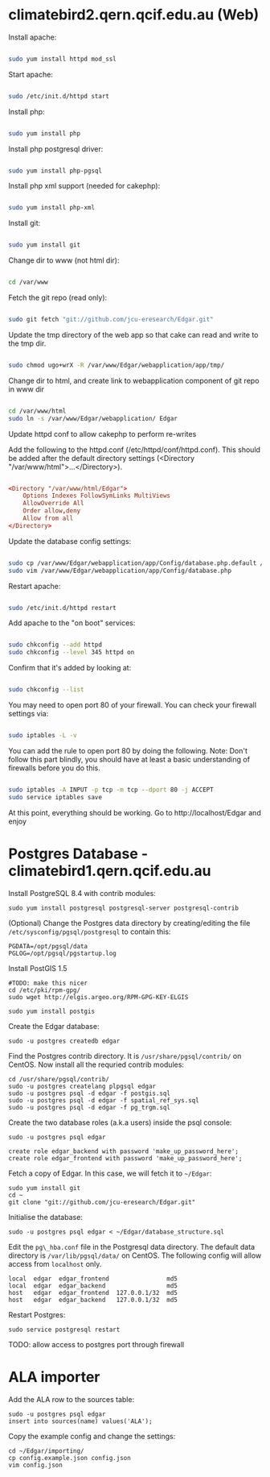 climatebird2.qern.qcif.edu.au (Web)
====================================

Install apache:

```bash

sudo yum install httpd mod_ssl
```

Start apache:

```bash

sudo /etc/init.d/httpd start
```

Install php:

```bash

sudo yum install php
```

Install php postgresql driver:

```bash

sudo yum install php-pgsql
```

Install php xml support (needed for cakephp):

```bash

sudo yum install php-xml
```

Install git:

```bash

sudo yum install git
```

Change dir to www (not html dir):

```bash

cd /var/www
```

Fetch the git repo (read only):

```bash

sudo git fetch "git://github.com/jcu-eresearch/Edgar.git"
```

Update the tmp directory of the web app so that cake can read and write to the tmp dir.

```bash

sudo chmod ugo+wrX -R /var/www/Edgar/webapplication/app/tmp/
```

Change dir to html, and create link to webapplication component of git repo in www dir

```bash

cd /var/www/html
sudo ln -s /var/www/Edgar/webapplication/ Edgar
```

Update httpd conf to allow cakephp to perform re-writes

Add the following to the httpd.conf (/etc/httpd/conf/httpd.conf).
This should be added after the default directory settings (&lt;Directory "/var/www/html"&gt;&hellip;&lt;/Directory&gt;).

```conf

<Directory "/var/www/html/Edgar">
    Options Indexes FollowSymLinks MultiViews
    AllowOverride All
    Order allow,deny
    Allow from all
</Directory>
```
Update the database config settings:

```bash

sudo cp /var/www/Edgar/webapplication/app/Config/database.php.default /var/www/Edgar/webapplication/app/Config/database.php
sudo vim /var/www/Edgar/webapplication/app/Config/database.php
```

Restart apache:

```bash

sudo /etc/init.d/httpd restart
```

Add apache to the "on boot" services:

```bash

sudo chkconfig --add httpd
sudo chkconfig --level 345 httpd on
```

Confirm that it's added by looking at:

```bash

sudo chkconfig --list
```

You may need to open port 80 of your firewall.
You can check your firewall settings via:


```bash

sudo iptables -L -v
```

You can add the rule to open port 80 by doing the following.
Note: Don't follow this part blindly, you should have at least a basic understanding of firewalls before you do this.

```bash

sudo iptables -A INPUT -p tcp -m tcp --dport 80 -j ACCEPT
sudo service iptables save
```

At this point, everything should be working. Go to http://localhost/Edgar and enjoy



Postgres Database - climatebird1.qern.qcif.edu.au
==============================================================

Install PostgreSQL 8.4 with contrib modules:

    sudo yum install postgresql postgresql-server postgresql-contrib

(Optional) Change the Postgres data directory by creating/editing the
file `/etc/sysconfig/pgsql/postgresql` to contain this:

    PGDATA=/opt/pgsql/data
    PGLOG=/opt/pgsql/pgstartup.log

Install PostGIS 1.5

    #TODO: make this nicer
    cd /etc/pki/rpm-gpg/
    sudo wget http://elgis.argeo.org/RPM-GPG-KEY-ELGIS

    sudo yum install postgis

Create the Edgar database:

    sudo -u postgres createdb edgar

Find the Postgres contrib directory. It is `/usr/share/pgsql/contrib/`
on CentOS. Now install all the requried contrib modules:

    cd /usr/share/pgsql/contrib/
    sudo -u postgres createlang plpgsql edgar
    sudo -u postgres psql -d edgar -f postgis.sql
    sudo -u postgres psql -d edgar -f spatial_ref_sys.sql
    sudo -u postgres psql -d edgar -f pg_trgm.sql

Create the two database roles (a.k.a users) inside the psql console:

    sudo -u postgres psql edgar

    create role edgar_backend with password 'make_up_password_here';
    create role edgar_frontend with password 'make_up_password_here';

Fetch a copy of Edgar. In this case, we will fetch it to `~/Edgar`:

    sudo yum install git
    cd ~
    git clone "git://github.com/jcu-eresearch/Edgar.git"

Initialise the database:

    sudo -u postgres psql edgar < ~/Edgar/database_structure.sql

Edit the `pg\_hba.conf` file in the Postgresql data directory. The
default data directory is `/var/lib/pgsql/data/` on CentOS. The
following config will allow access from `localhost` only.

    local  edgar  edgar_frontend                md5
    local  edgar  edgar_backend                 md5
    host   edgar  edgar_frontend  127.0.0.1/32  md5
    host   edgar  edgar_backend   127.0.0.1/32  md5

Restart Postgres:

    sudo service postgresql restart

TODO: allow access to postgres port through firewall


ALA importer
============

Add the ALA row to the sources table:

    sudo -u postgres psql edgar
    insert into sources(name) values('ALA');

Copy the example config and change the settings:

    cd ~/Edgar/importing/
    cp config.example.json config.json
    vim config.json
